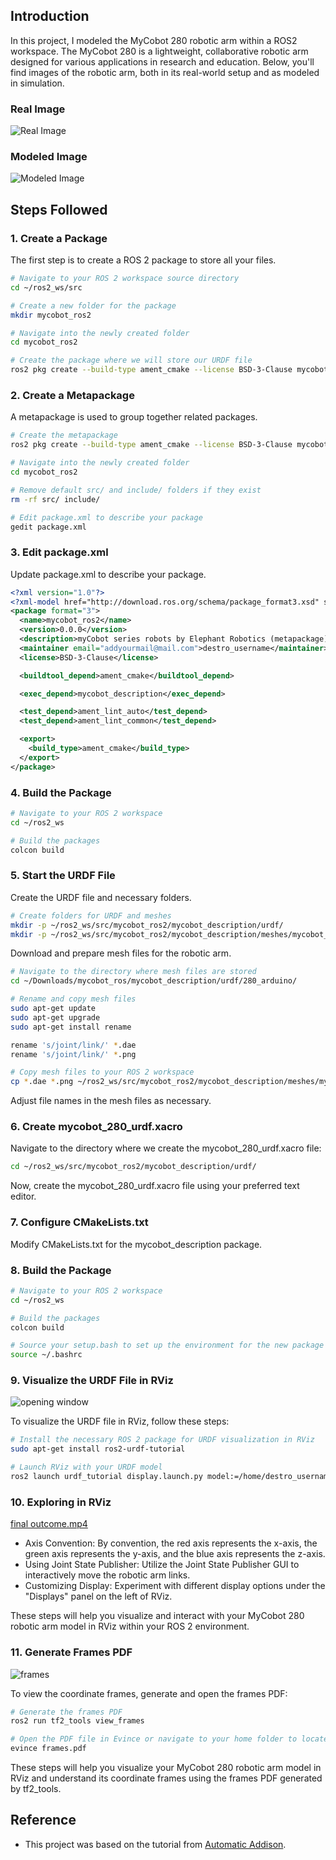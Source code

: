 ## Introduction

In this project, I modeled the MyCobot 280 robotic arm within a ROS2 workspace. The MyCobot 280 is a lightweight, collaborative robotic arm designed for various applications in research and education. Below, you'll find images of the robotic arm, both in its real-world setup and as modeled in simulation.

### Real Image
![Real Image](https://github.com/maduwanthasl/Model-a-Robotic-Arm-Ros2/blob/main/Images/mycobot%20280.png)

### Modeled Image
![Modeled Image](https://github.com/maduwanthasl/Model-a-Robotic-Arm-Ros2/blob/main/Images/Arm.png)


## Steps Followed

### 1. Create a Package

The first step is to create a ROS 2 package to store all your files.

```bash
# Navigate to your ROS 2 workspace source directory
cd ~/ros2_ws/src

# Create a new folder for the package
mkdir mycobot_ros2

# Navigate into the newly created folder
cd mycobot_ros2

# Create the package where we will store our URDF file
ros2 pkg create --build-type ament_cmake --license BSD-3-Clause mycobot_description

```

### 2. Create a Metapackage

A metapackage is used to group together related packages.
```bash
# Create the metapackage
ros2 pkg create --build-type ament_cmake --license BSD-3-Clause mycobot_ros2

# Navigate into the newly created folder
cd mycobot_ros2

# Remove default src/ and include/ folders if they exist
rm -rf src/ include/

# Edit package.xml to describe your package
gedit package.xml
```
### 3. Edit package.xml

Update package.xml to describe your package.

```xml
<?xml version="1.0"?>
<?xml-model href="http://download.ros.org/schema/package_format3.xsd" schematypens="http://www.w3.org/2001/XMLSchema"?>
<package format="3">
  <name>mycobot_ros2</name>
  <version>0.0.0</version>
  <description>myCobot series robots by Elephant Robotics (metapackage).</description>
  <maintainer email="addyourmail@mail.com">destro_username</maintainer>
  <license>BSD-3-Clause</license>

  <buildtool_depend>ament_cmake</buildtool_depend>

  <exec_depend>mycobot_description</exec_depend>

  <test_depend>ament_lint_auto</test_depend>
  <test_depend>ament_lint_common</test_depend>

  <export>
    <build_type>ament_cmake</build_type>
  </export>
</package>
```

### 4. Build the Package
```bash
# Navigate to your ROS 2 workspace
cd ~/ros2_ws

# Build the packages
colcon build
```

### 5. Start the URDF File

Create the URDF file and necessary folders.
```bash
# Create folders for URDF and meshes
mkdir -p ~/ros2_ws/src/mycobot_ros2/mycobot_description/urdf/
mkdir -p ~/ros2_ws/src/mycobot_ros2/mycobot_description/meshes/mycobot_280/
```
Download and prepare mesh files for the robotic arm.

```bash
# Navigate to the directory where mesh files are stored
cd ~/Downloads/mycobot_ros/mycobot_description/urdf/280_arduino/

# Rename and copy mesh files
sudo apt-get update
sudo apt-get upgrade
sudo apt-get install rename

rename 's/joint/link/' *.dae
rename 's/joint/link/' *.png

# Copy mesh files to your ROS 2 workspace
cp *.dae *.png ~/ros2_ws/src/mycobot_ros2/mycobot_description/meshes/mycobot_280/
```

Adjust file names in the mesh files as necessary.
### 6. Create mycobot_280_urdf.xacro

Navigate to the directory where we create the mycobot_280_urdf.xacro file:
```bash
cd ~/ros2_ws/src/mycobot_ros2/mycobot_description/urdf/
```
Now, create the mycobot_280_urdf.xacro file using your preferred text editor.

### 7. Configure CMakeLists.txt

Modify CMakeLists.txt for the mycobot_description package.

### 8. Build the Package

```bash
# Navigate to your ROS 2 workspace
cd ~/ros2_ws

# Build the packages
colcon build

# Source your setup.bash to set up the environment for the new package
source ~/.bashrc
```

### 9. Visualize the URDF File in RViz

![opening window](https://github.com/maduwanthasl/Model-a-Robotic-Arm-Ros2/blob/main/Images/opened%20view.png)

To visualize the URDF file in RViz, follow these steps:
```bash
# Install the necessary ROS 2 package for URDF visualization in RViz
sudo apt-get install ros2-urdf-tutorial

# Launch RViz with your URDF model
ros2 launch urdf_tutorial display.launch.py model:=/home/destro_username/ros2_ws/src/mycobot_ros2/mycobot_description/urdf/mycobot_280_urdf.xacro
```
### 10. Exploring in RViz
[final outcome.mp4](https://github.com/maduwanthasl/Model-a-Robotic-Arm-Ros2/blob/main/Modeled%20Arm.mp4)
- Axis Convention: By convention, the red axis represents the x-axis, the green axis represents the y-axis, and the blue axis represents the z-axis.
- Using Joint State Publisher: Utilize the Joint State Publisher GUI to interactively move the robotic arm links.
- Customizing Display: Experiment with different display options under the "Displays" panel on the left of RViz.

These steps will help you visualize and interact with your MyCobot 280 robotic arm model in RViz within your ROS 2 environment.

### 11. Generate Frames PDF

![frames](https://github.com/maduwanthasl/Model-a-Robotic-Arm-Ros2/blob/main/Images/frames.png)

To view the coordinate frames, generate and open the frames PDF:
```bash
# Generate the frames PDF
ros2 run tf2_tools view_frames

# Open the PDF file in Evince or navigate to your home folder to locate it
evince frames.pdf
```
These steps will help you visualize your MyCobot 280 robotic arm model in RViz and understand its coordinate frames using the frames PDF generated by tf2_tools.

## Reference

- This project was based on the tutorial from [Automatic Addison](https://github.com/automaticaddison/mycobot_ros2).


